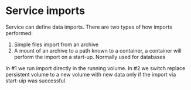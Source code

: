 # Service imports

Service can define data imports. There are two types of how imports performed:

1. Simple files import from an archive
2. A mount of an archive to a path known to a container, a container will perform the import on a start-up. Normally used for databases  

In #1 we run import directly in the running volume. In #2 we switch replace persistent volume to a new volume with new data only if the import via start-uip was successful.
